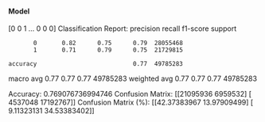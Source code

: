 #### Model
[0 0 1 ... 0 0 0]
Classification Report:
              precision    recall  f1-score   support

           0       0.82      0.75      0.79  28055468
           1       0.71      0.79      0.75  21729815

    accuracy                           0.77  49785283
   macro avg       0.77      0.77      0.77  49785283
weighted avg       0.77      0.77      0.77  49785283

Accuracy: 0.769076736994746
Confusion Matrix:
[[21095936  6959532]
 [ 4537048 17192767]]
Confusion Matrix (%):
[[42.37383967 13.97909499]
 [ 9.11323131 34.53383402]]
